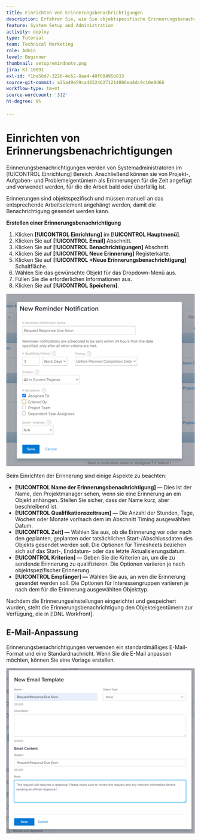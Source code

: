 ```yaml
---
title: Einrichten von Erinnerungsbenachrichtigungen
description: Erfahren Sie, wie Sie objektspezifische Erinnerungsbenachrichtigungen einrichten, um Benutzer darüber zu informieren, wann die Arbeit bald oder überfällig ist.
feature: System Setup and Administration
activity: deploy
type: Tutorial
team: Technical Marketing
role: Admin
level: Beginner
thumbnail: setupremindnote.png
jira: KT-10091
exl-id: f1ba58d7-3226-4c62-8aa4-40f88495b833
source-git-commit: a25a49e59ca483246271214886ea4dc9c10e8d66
workflow-type: tm+mt
source-wordcount: '312'
ht-degree: 0%

---
```


<!---
this has the same content as the system administrator notification setup and mangement section of the email and inapp notificiations learning path
--->

# Einrichten von Erinnerungsbenachrichtigungen

Erinnerungsbenachrichtigungen werden von Systemadministratoren im [!UICONTROL Einrichtung] Bereich. Anschließend können sie von Projekt-, Aufgaben- und Problemeigentümern als Erinnerungen für die Zeit angefügt und verwendet werden, für die die Arbeit bald oder überfällig ist.

Erinnerungen sind objektspezifisch und müssen manuell an das entsprechende Arbeitselement angehängt werden, damit die Benachrichtigung gesendet werden kann.

**Erstellen einer Erinnerungsbenachrichtigung**

1. Klicken **[!UICONTROL Einrichtung]** im **[!UICONTROL Hauptmenü]**.
1. Klicken Sie auf **[!UICONTROL Email]** Abschnitt.
1. Klicken Sie auf **[!UICONTROL Benachrichtigungen]** Abschnitt.
1. Klicken Sie auf **[!UICONTROL Neue Erinnerung]** Registerkarte.
1. Klicken Sie auf **[!UICONTROL +Neue Erinnerungsbenachrichtigung]** Schaltfläche.
1. Wählen Sie das gewünschte Objekt für das Dropdown-Menü aus.
1. Füllen Sie die erforderlichen Informationen aus.
1. Klicken Sie auf **[!UICONTROL Speichern]**.

![[!UICONTROL Neue Erinnerungsbenachrichtigung] Fenster](assets/admin-fund-reminder-notification-1.png)

Beim Einrichten der Erinnerung sind einige Aspekte zu beachten:

* **[!UICONTROL Name der Erinnerungsbenachrichtigung] —** Dies ist der Name, den Projektmanager sehen, wenn sie eine Erinnerung an ein Objekt anhängen. Stellen Sie sicher, dass der Name kurz, aber beschreibend ist.
* **[!UICONTROL Qualifikationszeitraum] —** Die Anzahl der Stunden, Tage, Wochen oder Monate vor/nach dem im Abschnitt Timing ausgewählten Datum.
* **[!UICONTROL Zeit] —** Wählen Sie aus, ob die Erinnerung vor oder nach den geplanten, geplanten oder tatsächlichen Start-/Abschlussdaten des Objekts gesendet werden soll. Die Optionen für Timesheets beziehen sich auf das Start-, Enddatum- oder das letzte Aktualisierungsdatum.
* **[!UICONTROL Kriterien] —** Geben Sie die Kriterien an, um die zu sendende Erinnerung zu qualifizieren. Die Optionen variieren je nach objektspezifischer Erinnerung.
* **[!UICONTROL Empfänger] —** Wählen Sie aus, an wen die Erinnerung gesendet werden soll. Die Optionen für Interessengruppen variieren je nach dem für die Erinnerung ausgewählten Objekttyp.

Nachdem die Erinnerungseinstellungen eingerichtet und gespeichert wurden, steht die Erinnerungsbenachrichtigung den Objekteigentümern zur Verfügung, die in [!DNL Workfront].

## E-Mail-Anpassung

Erinnerungsbenachrichtigungen verwenden ein standardmäßiges E-Mail-Format und eine Standardnachricht. Wenn Sie die E-Mail anpassen möchten, können Sie eine Vorlage erstellen.

<!---
paragraph above needs a hyperlink to an article
--->

![Fenster &quot;Neue E-Mail-Vorlage&quot;](assets/admin-fund-email-customization.png)

<!---
learn more URLs
--->
